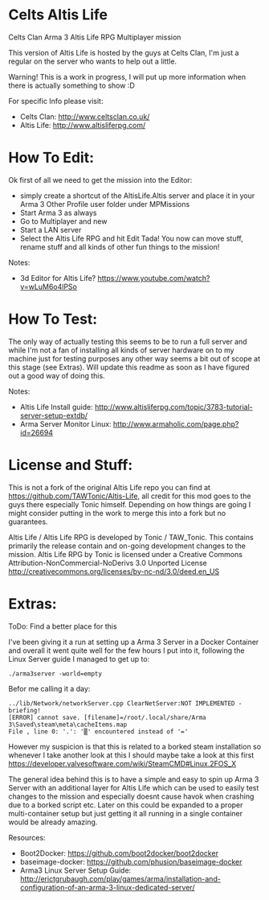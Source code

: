 Celts Altis Life
================

Celts Clan Arma 3 Altis Life RPG Multiplayer mission

This version of Altis Life is hosted by the guys at Celts Clan, I'm just a regular on the server who wants to help out a little.

Warning! This is a work in progress, I will put up more information when there is actually something to show :D

For specific Info please visit:
- Celts Clan: http://www.celtsclan.co.uk/
- Altis Life: http://www.altisliferpg.com/

How To Edit:
================
Ok first of all we need to get the mission into the Editor:
- simply create a shortcut of the AltisLife.Altis server and place it in your Arma 3 Other Profile user folder under MPMissions
- Start Arma 3 as always
- Go to Multiplayer and new
- Start a LAN server
- Select the Altis Life RPG and hit Edit
Tada! You now can move stuff, rename stuff and all kinds of other fun things to the mission!

Notes:
- 3d Editor for Altis Life? https://www.youtube.com/watch?v=wLuM6o4lPSo

How To Test:
================
The only way of actually testing this seems to be to run a full server and while I'm not a fan of installing all kinds of server hardware on to my machine just for testing purposes any other way seems a bit out of scope at this stage (see Extras). Will update this readme as soon as I have figured out a good way of doing this.

Notes:
- Altis Life Install guide: http://www.altisliferpg.com/topic/3783-tutorial-server-setup-extdb/
- Arma Server Monitor Linux: http://www.armaholic.com/page.php?id=26694

License and Stuff: 
================
This is not a fork of the original Altis Life repo you can find at https://github.com/TAWTonic/Altis-Life, all credit for this mod goes to the guys there especially Tonic himself. Depending on how things are going I might consider putting in the work to merge this into a fork but no guarantees.

Altis Life / Altis Life RPG is developed by Tonic / TAW_Tonic. This contains primarily the release contain and on-going development changes to the mission. Altis Life RPG by Tonic is licensed under a Creative Commons Attribution-NonCommercial-NoDerivs 3.0 Unported License http://creativecommons.org/licenses/by-nc-nd/3.0/deed.en_US


Extras:
================
ToDo: Find a better place for this

I've been giving it a run at setting up a Arma 3 Server in a Docker Container and overall it went quite well for the few hours I put into it, following the Linux Server guide I managed to get up to:
```
./arma3server -world=empty
```
Befor me calling it a day:
```
../lib/Network/networkServer.cpp ClearNetServer:NOT IMPLEMENTED - briefing!
[ERROR] cannot save. [filename]=/root/.local/share/Arma 3\Saved\steam\meta\cacheItems.map
File , line 0: '.': '▒' encountered instead of '='
```
However my suspicion is that this is related to a borked steam installation so whenever I take another look at this I should maybe take a look at this first https://developer.valvesoftware.com/wiki/SteamCMD#Linux.2FOS_X

The general idea behind this is to have a simple and easy to spin up Arma 3 Server with an additional layer for Altis Life which can be used to easily test changes to the mission and especially doesnt cause havok when crashing due to a borked script etc. Later on this could be expanded to a proper multi-container setup but just getting it all running in a single container would be already amazing.

Resources:
- Boot2Docker: https://github.com/boot2docker/boot2docker
- baseimage-docker: https://github.com/phusion/baseimage-docker
- Arma3 Linux Server Setup Guide: http://erictgrubaugh.com/play/games/arma/installation-and-configuration-of-an-arma-3-linux-dedicated-server/
